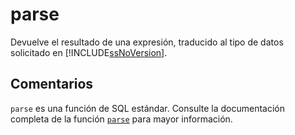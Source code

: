 ﻿---
SidebarGroup: "index-conversion-functions"
Autogenerated: true
---

# parse

Devuelve el resultado de una expresión, traducido al tipo de datos solicitado en [!INCLUDE[ssNoVersion](../../includes/ssnoversion-md.md)].

## Comentarios 

`parse` es una función de SQL estándar. Consulte la documentación completa de la función [`parse`](https://learn.microsoft.com/es-es/sql/t-sql/functions/parse-transact-sql) para mayor información.

